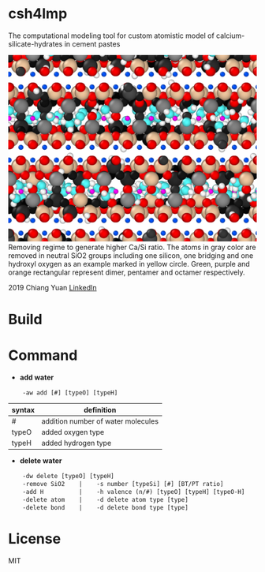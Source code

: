 # csh4lmp
The computational modeling tool for custom atomistic model of calcium-silicate-hydrates in cement pastes


![Removal Regime](/image/cutting_1.75_l.png)
Removing regime to generate higher Ca/Si ratio. The atoms in gray color are removed in neutral SiO2 groups including one silicon, one bridging and one hydroxyl oxygen as an example marked in yellow circle. Green, purple and orange rectangular represent dimer, pentamer and octamer respectively.


2019 Chiang Yuan [LinkedIn](www.linkedin.com/in/yuanchiang)

# Build


# Command

- __add water__

```
	-aw add [#] [typeO] [typeH]        
```
syntax | definition
------ | ----------
\# | addition number of water molecules
typeO | added oxygen type
typeH | added hydrogen type

- __delete water__
```
	-dw delete [typeO] [typeH]                 
	-remove SiO2    |    -s number [typeSi] [#] [BT/PT ratio]
	-add H          |    -h valence (n/#) [typeO] [typeH] [typeO-H] 
	-delete atom    |    -d delete atom type [type]                 
	-delete bond    |    -d delete bond type [type]                 
```
# License
MIT
